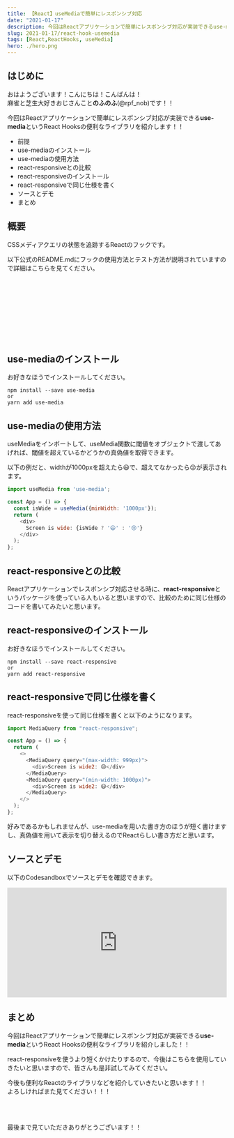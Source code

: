 ```yaml
---
title: 【React】useMediaで簡単にレスポンシブ対応
date: "2021-01-17"
description: 今回はReactアプリケーションで簡単にレスポンシブ対応が実装できるuse-mediaというReact Hooksの便利なライブラリを紹介します！！
slug: 2021-01-17/react-hook-usemedia
tags: [React,ReactHooks, useMedia]
hero: ./hero.png
---
```


## はじめに 

おはようございます！こんにちは！こんばんは！<br>
麻雀と芝生大好きおじさんこと**のふのふ**(@rpf_nob)です！！

今回はReactアプリケーションで簡単にレスポンシブ対応が実装できる**use-media**というReact Hooksの便利なライブラリを紹介します！！

* 前提
* use-mediaのインストール
* use-mediaの使用方法
* react-responsiveとの比較
* react-responsiveのインストール
* react-responsiveで同じ仕様を書く
* ソースとデモ
* まとめ

## 概要

CSSメディアクエリの状態を追跡するReactのフックです。

以下公式のREADME.mdにフックの使用方法とテスト方法が説明されていますので詳細はこちらを見てください。

<div class="iframely-embed"><div class="iframely-responsive" style="height: 140px; padding-bottom: 0;"><a href="https://github.com/streamich/use-media" data-iframely-url="//cdn.iframe.ly/u2VHAW7"></a></div></div>

## use-mediaのインストール

お好きなほうでインストールしてください。

```
npm install --save use-media
or
yarn add use-media
```

## use-mediaの使用方法

useMediaをインポートして、useMedia関数に閾値をオブジェクトで渡してあげれば、閾値を超えているかどうかの真偽値を取得できます。

以下の例だと、widthが1000pxを超えたら😃で、超えてなかったら😢が表示されます。

```js
import useMedia from 'use-media';

const App = () => {
  const isWide = useMedia({minWidth: '1000px'});
  return (
    <div>
      Screen is wide: {isWide ? '😃' : '😢'}
    </div>
  );
};
```

## react-responsiveとの比較

Reactアプリケーションでレスポンシブ対応させる時に、**react-responsive**というパッケージを使っている人もいると思いますので、比較のために同じ仕様のコードを書いてみたいと思います。

## react-responsiveのインストール

お好きなほうでインストールしてください。

```
npm install --save react-responsive
or
yarn add react-responsive
```

## react-responsiveで同じ仕様を書く

react-responsiveを使って同じ仕様を書くと以下のようになります。

```js
import MediaQuery from "react-responsive";

const App = () => {
  return (
    <>
      <MediaQuery query="(max-width: 999px)">
        <div>Screen is wide2: 😢</div>
      </MediaQuery>
      <MediaQuery query="(min-width: 1000px)">
        <div>Screen is wide2: 😃</div>
      </MediaQuery>
    </>
  );
};
```

好みであるかもしれませんが、use-mediaを用いた書き方のほうが短く書けますし、真偽値を用いて表示を切り替えるのでReactらしい書き方だと思います。

## ソースとデモ

以下のCodesandboxでソースとデモを確認できます。

<div style="left: 0; width: 100%; height: 0; position: relative; padding-bottom: 50%;"><iframe src="https://codesandbox.io/embed/react-use-media-3kg6l?file=/src/App.js:269-473" style="border: 0; top: 0; left: 0; width: 100%; height: 100%; position: absolute;" allowfullscreen></iframe></div>

## まとめ

今回はReactアプリケーションで簡単にレスポンシブ対応が実装できる**use-media**というReact Hooksの便利なライブラリを紹介しました！！

react-responsiveを使うより短くかけたりするので、今後はこちらを使用していきたいと思いますので、皆さんも是非試してみてください。

今後も便利なReactのライブラリなどを紹介していきたいと思います！！  
よろしければまた見てください！！！

<br>
<br>

最後まで見ていただきありがとうございます！！


